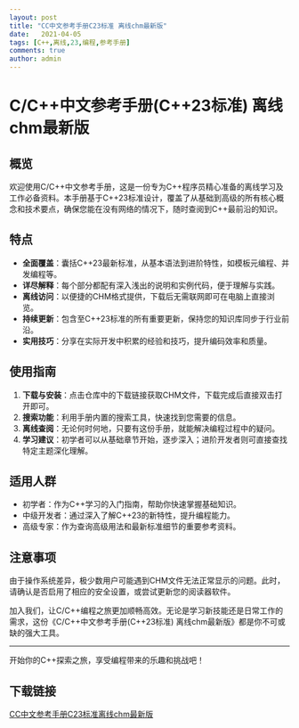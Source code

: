 ```yaml
---
layout: post
title: "CC中文参考手册C23标准 离线chm最新版"
date:   2021-04-05
tags: [C++,离线,23,编程,参考手册]
comments: true
author: admin
---
```

# C/C++中文参考手册(C++23标准) 离线chm最新版

## 概览

欢迎使用C/C++中文参考手册，这是一份专为C++程序员精心准备的离线学习及工作必备资料。本手册基于C++23标准设计，覆盖了从基础到高级的所有核心概念和技术要点，确保您能在没有网络的情况下，随时查阅到C++最前沿的知识。

## 特点

- **全面覆盖**：囊括C++23最新标准，从基本语法到进阶特性，如模板元编程、并发编程等。
- **详尽解释**：每个部分都配有深入浅出的说明和实例代码，便于理解与实践。
- **离线访问**：以便捷的CHM格式提供，下载后无需联网即可在电脑上直接浏览。
- **持续更新**：包含至C++23标准的所有重要更新，保持您的知识库同步于行业前沿。
- **实用技巧**：分享在实际开发中积累的经验和技巧，提升编码效率和质量。

## 使用指南

1. **下载与安装**：点击仓库中的下载链接获取CHM文件，下载完成后直接双击打开即可。
2. **搜索功能**：利用手册内置的搜索工具，快速找到您需要的信息。
3. **离线查阅**：无论何时何地，只要有这份手册，就能解决编程过程中的疑问。
4. **学习建议**：初学者可以从基础章节开始，逐步深入；进阶开发者则可直接查找特定主题深化理解。

## 适用人群

- 初学者：作为C++学习的入门指南，帮助你快速掌握基础知识。
- 中级开发者：通过深入了解C++23的新特性，提升编程能力。
- 高级专家：作为查询高级用法和最新标准细节的重要参考资料。

## 注意事项

由于操作系统差异，极少数用户可能遇到CHM文件无法正常显示的问题。此时，请确认是否启用了相应的安全设置，或尝试更新您的阅读器软件。

加入我们，让C/C++编程之旅更加顺畅高效。无论是学习新技能还是日常工作的需求，这份《C/C++中文参考手册(C++23标准) 离线chm最新版》都是你不可或缺的强大工具。

---

开始你的C++探索之旅，享受编程带来的乐趣和挑战吧！

## 下载链接

[CC中文参考手册C23标准离线chm最新版](https://pan.quark.cn/s/0a12ccbff427)